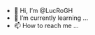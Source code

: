 - 👋 Hi, I’m @LucRoGH
- 🌱 I’m currently learning ...
- 📫 How to reach me ...

<!---
LucRoGH/LucRoGH is a ✨ special ✨ repository because its `README.md` (this file) appears on your GitHub profile.
You can click the Preview link to take a look at your changes.
--->
